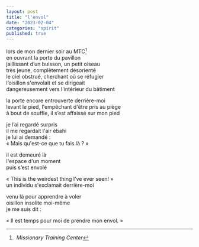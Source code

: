 ```yaml
---
layout: post
title: "l'envol"
date: "2023-02-04"
categories: "spirit"
published: true
---
```


lors de mon dernier soir au MTC[^1]  
en ouvrant la porte du pavillon  
jaillissant d’un buisson, un petit oiseau  
très jeune, complètement désorienté  
le ciel obstrué, cherchant où se réfugier  
l’oisillon s'envolait et se dirigeait  
dangereusement vers l'intérieur du bâtiment  

la porte encore entrouverte derrière-moi  
levant le pied, l'empêchant d'être pris au piège  
à bout de souffle, il s’est affaissé sur mon pied  

je l’ai regardé surpris  
il me regardait l'air ébahi  
je lui ai demandé :  
« Mais qu'est-ce que tu fais là ? »  

il est demeuré là  
l'espace d'un moment  
puis s’est envolé  

« This is the weirdest thing I’ve ever seen! »  
un individu s'exclamait derrière-moi  

venu là pour apprendre à voler  
oisillon insolite moi-même  
je me suis dit :

« Il est temps pour moi de prendre mon envol. »  

[^1]: *Missionary Training Center*
